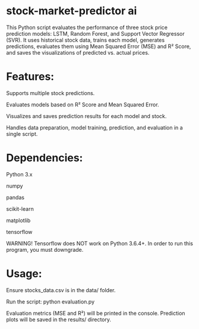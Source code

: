 # stock-market-predictor ai

This Python script evaluates the performance of three stock price prediction models: LSTM, Random Forest, and Support Vector Regressor (SVR). It uses historical stock data, trains each model, generates predictions, evaluates them using Mean Squared Error (MSE) and R² Score, and saves the visualizations of predicted vs. actual prices.

# Features:

Supports multiple stock predictions.

Evaluates models based on R² Score and Mean Squared Error.

Visualizes and saves prediction results for each model and stock.

Handles data preparation, model training, prediction, and evaluation in a single script.


# Dependencies:

Python 3.x

numpy

pandas

scikit-learn

matplotlib

tensorflow

WARNING! Tensorflow does NOT work on Python 3.6.4+. In order to run this program, you must downgrade.

# Usage:

Ensure stocks_data.csv is in the data/ folder.

Run the script: python evaluation.py

Evaluation metrics (MSE and R²) will be printed in the console. Prediction plots will be saved in the results/ directory.

